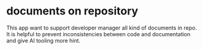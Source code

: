 # documents on repository

This app want to support developer manager all kind of documents in repo.
It is helpful to prevent inconsistencies between code and documentation and give AI tooling more hint.

